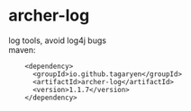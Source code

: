 # archer-log
log tools, avoid log4j bugs  
maven:
```maven
  	<dependency>
	  <groupId>io.github.tagaryen</groupId>
	  <artifactId>archer-log</artifactId>
	  <version>1.1.7</version>
	</dependency>
```
